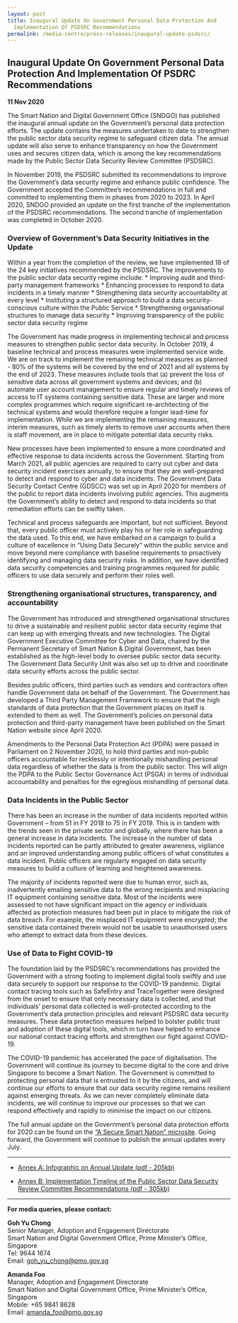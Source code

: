 ```yaml
---
layout: post
title: Inaugural Update On Government Personal Data Protection And
  Implementation Of PSDSRC Recommendations
permalink: /media-centre/press-releases/inaugural-update-psdsrc/
---
```

## Inaugural Update On Government Personal Data Protection And Implementation Of PSDRC Recommendations

**11 Nov 2020**

The Smart Nation and Digital Government Office (SNDGO) has published the inaugural annual update on the Government’s personal data protection efforts. The update contains the measures undertaken to date to strengthen the public sector data security regime to safeguard citizen data. The annual update will also serve to enhance transparency on how the Government uses and secures citizen data, which is among the key recommendations made by the Public Sector Data Security Review Committee (PSDSRC).

In November 2019, the PSDSRC submitted its recommendations to improve the Government’s data security regime and enhance public confidence. The Government accepted the Committee’s recommendations in full and committed to implementing them in phases from 2020 to 2023. In April 2020, SNDGO provided an update on the first tranche of the implementation of the PSDSRC recommendations. The second tranche of implementation was completed in October 2020.

### Overview of Government’s Data Security Initiatives in the Update

Within a year from the completion of the review, we have implemented 18 of the 24 key initiatives recommended by the PSDSRC. The improvements to the public sector data security regime include:
    * Improving audit and third-party management frameworks
    * Enhancing processes to respond to data incidents in a timely manner
    * Strengthening data security accountability at every level
    * Instituting a structured approach to build a data security-conscious culture within the Public Service
    * Strengthening organisational structures to manage data security
    * Improving transparency of the public sector data security regime

The Government has made progress in implementing technical and process measures to strengthen public sector data security. In October 2019, 4 baseline technical and process measures were implemented service wide. We are on track to implement the remaining technical measures as planned - 80% of the systems will be covered by the end of 2021 and all systems by the end of 2023. These measures include tools that (a) prevent the loss of sensitive data across all government systems and devices; and (b) automate user account management to ensure regular and timely reviews of access to IT systems containing sensitive data. These are larger and more complex programmes which require significant re-architecting of the technical systems and would therefore require a longer lead-time for implementation. While we are implementing the remaining measures, interim measures, such as timely alerts to remove user accounts when there is staff movement, are in place to mitigate potential data security risks.

New processes have been implemented to ensure a more coordinated and effective response to data incidents across the Government. Starting from March 2021, all public agencies are required to carry out cyber and data security incident exercises annually, to ensure that they are well-prepared to detect and respond to cyber and data incidents. The Government Data Security Contact Centre (GDSCC) was set up in April 2020 for members of the public to report data incidents involving public agencies. This augments the Government’s ability to detect and respond to data incidents so that remediation efforts can be swiftly taken.

Technical and process safeguards are important, but not sufficient. Beyond that, every public officer must actively play his or her role in safeguarding the data used. To this end, we have embarked on a campaign to build a culture of excellence in “Using Data Securely” within the public service and move beyond mere compliance with baseline requirements to proactively identifying and managing data security risks. In addition, we have identified data security competencies and training programmes required for public officers to use data securely and perform their roles well.

### Strengthening organisational structures, transparency, and accountability

The Government has introduced and strengthened organisational structures to drive a sustainable and resilient public sector data security regime that can keep up with emerging threats and new technologies. The Digital Government Executive Committee for Cyber and Data, chaired by the Permanent Secretary of Smart Nation & Digital Government, has been established as the high-level body to oversee public sector data security. The Government Data Security Unit was also set up to drive and coordinate data security efforts across the public sector.

Besides public officers, third parties such as vendors and contractors often handle Government data on behalf of the Government. The Government has developed a Third Party Management Framework to ensure that the high standards of data protection that the Government places on itself is extended to them as well. The Government’s policies on personal data protection and third-party management have been published on the Smart Nation website since April 2020.

Amendments to the Personal Data Protection Act (PDPA) were passed in Parliament on 2 November 2020, to hold third parties and non-public officers accountable for recklessly or intentionally mishandling personal data regardless of whether the data is from the public sector. This will align the PDPA to the Public Sector Governance Act (PSGA) in terms of individual accountability and penalties for the egregious mishandling of personal data.

### Data Incidents in the Public Sector

There has been an increase in the number of data incidents reported within Government – from 51 in FY 2018 to 75 in FY 2019. This is in tandem with the trends seen in the private sector and globally, where there has been a general increase in data incidents. The increase in the number of data incidents reported can be partly attributed to greater awareness, vigilance and an improved understanding among public officers of what constitutes a data incident. Public officers are regularly engaged on data security measures to build a culture of learning and heightened awareness.

The majority of incidents reported were due to human error, such as, inadvertently emailing sensitive data to the wrong recipients and misplacing IT equipment containing sensitive data. Most of the incidents were assessed to not have significant impact on the agency or individuals affected as protection measures had been put in place to mitigate the risk of data breach. For example, the misplaced IT equipment were encrypted; the sensitive data contained therein would not be usable to unauthorised users who attempt to extract data from these devices.

### Use of Data to Fight COVID-19

The foundation laid by the PSDSRC’s recommendations has provided the Government with a strong footing to implement digital tools swiftly and use data securely to support our response to the COVID-19 pandemic. Digital contact tracing tools such as SafeEntry and TraceTogether were designed from the onset to ensure that only necessary data is collected, and that individuals’ personal data collected is well-protected according to the Government’s data protection principles and relevant PSDSRC data security measures. These data protection measures helped to bolster public trust and adoption of these digital tools, which in turn have helped to enhance our national contact tracing efforts and strengthen our fight against COVID-19.

The COVID-19 pandemic has accelerated the pace of digitalisation. The Government will continue its journey to become digital to the core and drive Singapore to become a Smart Nation. The Government is committed to protecting personal data that is entrusted to it by the citizens, and will continue our efforts to ensure that our data security regime remains resilient against emerging threats. As we can never completely eliminate data incidents, we will continue to improve our processes so that we can respond effectively and rapidly to minimise the impact on our citizens.

The full annual update on the Government’s personal data protection efforts for 2020 can be found on the [“A Secure Smart Nation” microsite](https://go.gov.sg/public-sector-data-security-review). Going forward, the Government will continue to publish the annual updates every July.

----------

* [Annex A: Infographic on Annual Update (pdf - 205kb)](/files/press-releases/2020/annual-update-on-govt-personal-data-protection-efforts-2020-summary.pdf)

* [Annex B: Implementation Timeline of the Public Sector Data Security Review Committee Recommendations (pdf - 305kb)](/files/press-releases/2020/implementation-timeline-psdsr-11-nov-2020-annex-b.pdf)

----------

**For media queries, please contact:**

**Goh Yu Chong**<br>
Senior Manager, Adoption and Engagement Directorate<br>
Smart Nation and Digital Government Office, Prime Minister’s Office, Singapore<br>
Tel: 9644 1674<br>
Email: [goh_yu_chong@pmo.gov.sg](mailto:goh_yu_chong@pmo.gov.sg)<br>


**Amanda Foo**<br>
Manager, Adoption and Engagement Directorate<br>
Smart Nation and Digital Government Office, Prime Minister’s Office, Singapore<br>
Mobile: +65 9841 8628<br>
Email: [amanda_foo@pmo.gov.sg](mailto:amanda_foo@pmo.gov.sg)